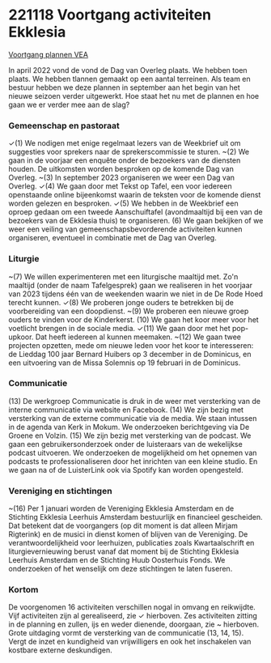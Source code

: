 # 221118 Voortgang activiteiten Ekklesia
[Voortgang plannen VEA](https://u.pcloud.link/publink/show?code=XZ1GWeVZwlj20d9nTzbojgsHCeWREmstliYy)

In april 2022 vond de vond de Dag van Overleg plaats. We hebben toen plaats. We hebben tlannen gemaakt op een aantal terreinen. Als team en bestuur hebben we deze plannen in september aan het begin van het nieuwe seizoen verder uitgewerkt. Hoe staat het nu met de plannen en hoe gaan we er verder mee aan de slag?
### Gemeenschap en pastoraat
✓(1) We nodigen met enige regelmaat lezers van de Weekbrief uit om suggesties voor sprekers naar de sprekerscommissie te sturen.
~(2) We gaan in de voorjaar een enquête onder de bezoekers van de diensten houden. De uitkomsten worden besproken op de komende Dag van Overleg.
~(3) In september 2023 organiseren we weer een Dag van Overleg.
✓(4) We gaan door met Tekst op Tafel, een voor iedereen openstaande online bijeenkomst waarin de teksten voor de komende dienst worden gelezen en besproken. 
✓(5) We hebben in de Weekbrief een oproep gedaan om een tweede Aanschuiftafel (avondmaaltijd bij een van de bezoekers van de Ekklesia thuis) te organiseren.
(6) We gaan bekijken of we weer een veiling van gemeenschapsbevorderende activiteiten kunnen organiseren, eventueel in combinatie met de Dag van Overleg. 
### Liturgie
~(7) We willen experimenteren met een liturgische maaltijd met. Zo'n maaltijd (onder de naam Tafelgesprek) gaan we realiseren in het voorjaar van 2023 tijdens één van de weekenden waarin we niet in de De Rode Hoed terecht kunnen. 
✓(8) We proberen jonge ouders te betrekken bij de voorbereiding van een doopdienst. 
~(9) We proberen een nieuwe groep ouders te vinden voor de Kinderkerst. 
(10) We gaan het koor meer voor het voetlicht brengen in de sociale media. 
✓(11) We gaan door met het pop-upkoor. Dat heeft iedereen al kunnen meemaken.
~(12) We gaan twee projecten opzetten, mede om nieuwe leden voor het koor te interesseren: de Lieddag 100 jaar Bernard Huibers op 3 december in de Dominicus, en een uitvoering van de Missa Solemnis op 19 februari in de Dominicus.
### Communicatie
(13) De werkgroep Communicatie is druk in de weer met versterking van de interne communicatie via website en Facebook. 
(14) We zijn bezig met versterking van de externe communicatie via de media. We staan intussen in de agenda van Kerk in Mokum. We onderzoeken berichtgeving via De Groene en Volzin. 
(15) We zijn bezig met versterking van de podcast. We gaan een gebruikersonderzoek onder de luisteraars van de wekelijkse podcast uitvoeren.  We onderzoeken de mogelijkheid om het opnemen van podcasts te professionaliseren door het inrichten van een kleine studio. En we gaan na of de LuisterLink ook via Spotify kan worden opengesteld.
### Vereniging en stichtingen
~(16) Per 1 januari worden de Vereniging Ekklesia Amsterdam en de Stichting Ekklesia Leerhuis Amsterdam bestuurlijk en financieel gescheiden. Dat betekent dat de voorgangers (op dit moment is dat alleen Mirjam Rigterink) en de musici in dienst komen of blijven van de Vereniging. De verantwoordelijkheid voor leerhuizen, publicaties zoals Kwartaalschrift en liturgievernieuwing berust vanaf dat moment bij de Stichting Ekklesia Leerhuis Amsterdam en de Stichting Huub Oosterhuis Fonds. We onderzoeken of het wenselijk om deze stichtingen te laten fuseren. 
### Kortom
De voorgenomen 16 activiteiten verschillen nogal in omvang en reikwijdte. Vijf activiteiten zijn al gerealiseerd, zie ✓ hierboven. Zes activiteiten zitting in de planning en zullen, ijs en weder dienende, doorgaan, zie ~ hierboven. Grote uitdaging vormt de versterking van de communicatie (13, 14, 15). Vergt de inzet en kundigheid van vrijwilligers en ook  het inschakelen van kostbare externe deskundigen. 